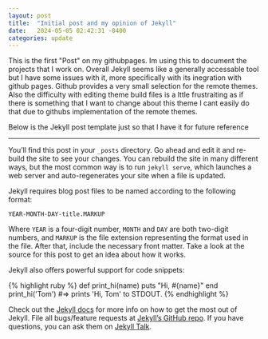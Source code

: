 ```yaml
---
layout: post
title:  "Initial post and my opinion of Jekyll"
date:   2024-05-05 02:42:31 -0400
categories: update
---
```

This is the first "Post" on my githubpages. Im using this to document the projects that I work on. Overall Jekyll seems like a generally accessable tool but I have some issues with it, more specifically with its inegration with github pages. Github provides a very small selection for the remote themes. Also the difficulty with editing theme build files is a lttle frustraiting as if there is something that I want to change about this theme I cant easily do that due to githubs implementation of the remote themes.



Below is the Jekyll post template just so that I have it for future reference 

---------------------------------------------------------------------------------------
You’ll find this post in your `_posts` directory. Go ahead and edit it and re-build the site to see your changes. You can rebuild the site in many different ways, but the most common way is to run `jekyll serve`, which launches a web server and auto-regenerates your site when a file is updated.

Jekyll requires blog post files to be named according to the following format:

`YEAR-MONTH-DAY-title.MARKUP`

Where `YEAR` is a four-digit number, `MONTH` and `DAY` are both two-digit numbers, and `MARKUP` is the file extension representing the format used in the file. After that, include the necessary front matter. Take a look at the source for this post to get an idea about how it works.

Jekyll also offers powerful support for code snippets:

{% highlight ruby %}
def print_hi(name)
  puts "Hi, #{name}"
end
print_hi('Tom')
#=> prints 'Hi, Tom' to STDOUT.
{% endhighlight %}

Check out the [Jekyll docs][jekyll-docs] for more info on how to get the most out of Jekyll. File all bugs/feature requests at [Jekyll’s GitHub repo][jekyll-gh]. If you have questions, you can ask them on [Jekyll Talk][jekyll-talk].

[jekyll-docs]: https://jekyllrb.com/docs/home
[jekyll-gh]:   https://github.com/jekyll/jekyll
[jekyll-talk]: https://talk.jekyllrb.com/

